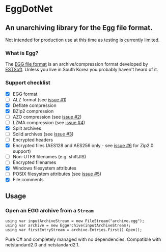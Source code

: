 # EggDotNet
## An unarchiving library for the Egg file format.

Not intended for production use at this time as testing is currently limited.

### What is Egg?
The [EGG file format](https://en.wikipedia.org/wiki/EGG_(file_format)) is an archive/compression format developed by [ESTSoft](https://en.wikipedia.org/wiki/ESTsoft).  Unless you live in South Korea you probably haven't heard of it.

### Support checklist
- [x] EGG format
- [ ] ALZ format (see [issue #1](https://github.com/akolman/EggDotNet/issues/1))
- [x] Deflate compression
- [x] BZip2 compression
- [ ] AZO compression (see [issue #2](https://github.com/akolman/EggDotNet/issues/2))
- [ ] LZMA compression (see [issue #4](https://github.com/akolman/EggDotNet/issues/4))
- [x] Split archives
- [ ] Solid archives (see [issue #3](https://github.com/akolman/EggDotNet/issues/3))
- [ ] Encrypted headers
- [x] Encrypted files (AES128 and AES256 only - see [issue #6](https://github.com/akolman/EggDotNet/issues/3) for Zip2.0 support)
- [ ] Non-UTF8 filenames (e.g. shiftJIS)
- [ ] Encrypted filenames
- [x] Windows filesystem attributes
- [ ] POSIX filesystem attributes (see [issue #5](https://github.com/akolman/EggDotNet/issues/5))
- [x] File comments    

## Usage

### Open an EGG archive from a `Stream`

```
using var inputArchiveStream = new FileStream("archive.egg");
using var archive = new EggArchive(inputArchiveStream);
using var firstEntryStream = archive.Entries.First().Open();
```

Pure C# and completely managed with no dependencies.  Compatible with netstandard2.0 and netstandard2.1.
